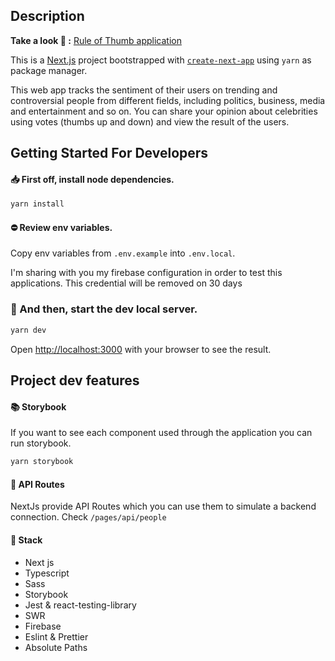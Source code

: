 ## Description

**Take a look 👀 :** [Rule of Thumb application](https://thumb-ui.vercel.app/)

This is a [Next.js](https://nextjs.org/) project bootstrapped with [`create-next-app`](https://github.com/vercel/next.js/tree/canary/packages/create-next-app) using `yarn` as package manager.

This web app tracks the sentiment of their users on trending and controversial people from different fields, including politics, business, media and entertainment and so on. You can share your opinion about celebrities using votes (thumbs up and down) and view the result of the users.

## Getting Started For Developers

#### 📥 First off, install node dependencies.

```bash
yarn install
```

#### ⛔️ Review env variables.

Copy env variables from `.env.example` into `.env.local`.

I'm sharing with you my firebase configuration in order to test this applications. This credential will be removed on 30 days

### 🔌 And then, start the dev local server.

```bash
yarn dev
```

Open [http://localhost:3000](http://localhost:3000) with your browser to see the result.

## Project dev features

#### 📚 Storybook

If you want to see each component used through the application you can run storybook.

```bash
yarn storybook
```

#### 🔄 API Routes

NextJs provide API Routes which you can use them to simulate a backend connection. Check `/pages/api/people`

#### 💊 Stack

- Next js
- Typescript
- Sass
- Storybook
- Jest & react-testing-library
- SWR
- Firebase
- Eslint & Prettier
- Absolute Paths
